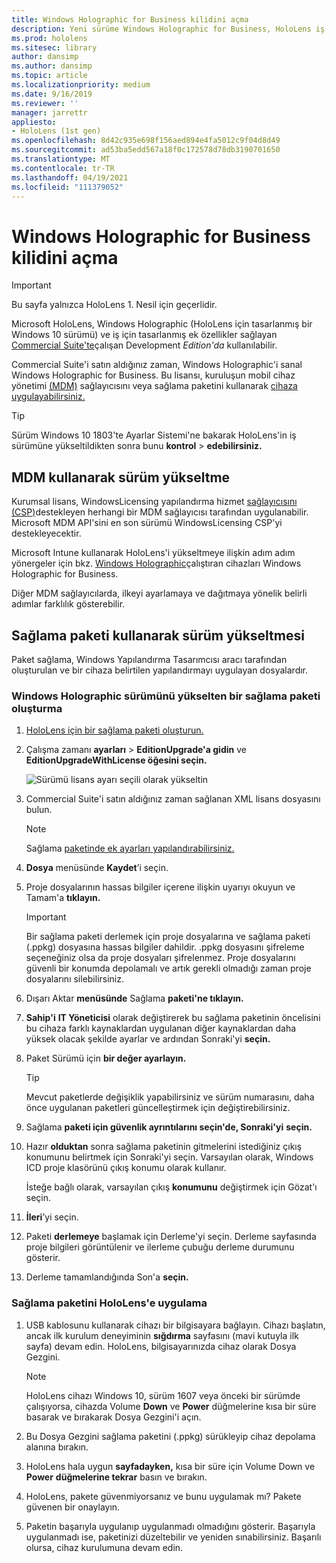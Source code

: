 ```yaml
---
title: Windows Holographic for Business kilidini açma
description: Yeni sürüme Windows Holographic for Business, HoloLens iş için tasarlanmış ek özellikler sağlar.
ms.prod: hololens
ms.sitesec: library
author: dansimp
ms.author: dansimp
ms.topic: article
ms.localizationpriority: medium
ms.date: 9/16/2019
ms.reviewer: ''
manager: jarrettr
appliesto:
- HoloLens (1st gen)
ms.openlocfilehash: 8d42c935e698f156aed894e4fa5012c9f04d8d49
ms.sourcegitcommit: ad53ba5edd567a18f0c172578d78db3190701650
ms.translationtype: MT
ms.contentlocale: tr-TR
ms.lasthandoff: 04/19/2021
ms.locfileid: "111379052"
---
```

# <a name="unlock-windows-holographic-for-business-features"></a>Windows Holographic for Business kilidini açma

> [!IMPORTANT]
> Bu sayfa yalnızca HoloLens 1. Nesil için geçerlidir.

Microsoft HoloLens, Windows Holographic (HoloLens için tasarlanmış bir Windows 10 sürümü) ve iş için tasarlanmış ek özellikler sağlayan [Commercial Suite'te](hololens-commercial-features.md)çalışan Development *Edition'da* kullanılabilir.

Commercial Suite'i satın aldığınız zaman, Windows Holographic'i sanal Windows Holographic for Business. Bu lisansı, kuruluşun mobil cihaz yönetimi [(MDM)](#edition-upgrade-by-using-mdm) sağlayıcısını veya sağlama paketini kullanarak [cihaza uygulayabilirsiniz.](#edition-upgrade-by-using-a-provisioning-package)

> [!TIP]
> Sürüm Windows 10 1803'te Ayarlar Sistemi'ne bakarak HoloLens'in iş sürümüne yükseltildikten sonra bunu **kontrol**  >  **edebilirsiniz.**

## <a name="edition-upgrade-by-using-mdm"></a>MDM kullanarak sürüm yükseltme

Kurumsal lisans, WindowsLicensing yapılandırma hizmet [sağlayıcısını (CSP)](https://msdn.microsoft.com/library/windows/hardware/dn904983.aspx)destekleyen herhangi bir MDM sağlayıcısı tarafından uygulanabilir. Microsoft MDM API'sini en son sürümü WindowsLicensing CSP'yi destekleyecektir.

Microsoft Intune kullanarak HoloLens'i yükseltmeye ilişkin adım adım yönergeler için bkz. [Windows Holographic](https://docs.microsoft.com/intune/holographic-upgrade)çalıştıran cihazları Windows Holographic for Business.

 Diğer MDM sağlayıcılarda, ilkeyi ayarlamaya ve dağıtmaya yönelik belirli adımlar farklılık gösterebilir.

## <a name="edition-upgrade-by-using-a-provisioning-package"></a>Sağlama paketi kullanarak sürüm yükseltmesi

Paket sağlama, Windows Yapılandırma Tasarımcısı aracı tarafından oluşturulan ve bir cihaza belirtilen yapılandırmayı uygulayan dosyalardır.

### <a name="create-a-provisioning-package-that-upgrades-the-windows-holographic-edition"></a>Windows Holographic sürümünü yükselten bir sağlama paketi oluşturma

1. [HoloLens için bir sağlama paketi oluşturun.](hololens-provisioning.md)
1. Çalışma zamanı **ayarları**  >  **EditionUpgrade'a gidin** ve **EditionUpgradeWithLicense öğesini seçin.**

    ![Sürümü lisans ayarı seçili olarak yükseltin](images/icd1.png)

1. Commercial Suite'i satın aldığınız zaman sağlanan XML lisans dosyasını bulun.

    > [!NOTE]
    > Sağlama [paketinde ek ayarları yapılandırabilirsiniz.](hololens-provisioning.md)

1. **Dosya** menüsünde **Kaydet**’i seçin. 

1. Proje dosyalarının hassas bilgiler içerene ilişkin uyarıyı okuyun ve Tamam'a **tıklayın.**

    > [!IMPORTANT]
    > Bir sağlama paketi derlemek için proje dosyalarına ve sağlama paketi (.ppkg) dosyasına hassas bilgiler dahildir. .ppkg dosyasını şifreleme seçeneğiniz olsa da proje dosyaları şifrelenmez. Proje dosyalarını güvenli bir konumda depolamalı ve artık gerekli olmadığı zaman proje dosyalarını silebilirsiniz.

1. Dışarı Aktar **menüsünde** Sağlama **paketi'ne tıklayın.**

1. **Sahip'i** **IT Yöneticisi** olarak değiştirerek bu sağlama paketinin öncelisini bu cihaza farklı kaynaklardan uygulanan diğer kaynaklardan daha yüksek olacak şekilde ayarlar ve ardından Sonraki'yi **seçin.**

1. Paket Sürümü için **bir değer ayarlayın.**

    > [!TIP]
    > Mevcut paketlerde değişiklik yapabilirsiniz ve sürüm numarasını, daha önce uygulanan paketleri güncelleştirmek için değiştirebilirsiniz.

1. Sağlama **paketi için güvenlik ayrıntılarını seçin'de, Sonraki'yi** **seçin.**

1. Hazır **olduktan** sonra sağlama paketinin gitmelerini istediğiniz çıkış konumunu belirtmek için Sonraki'yi seçin. Varsayılan olarak, Windows ICD proje klasörünü çıkış konumu olarak kullanır.

    İsteğe bağlı olarak, varsayılan çıkış **konumunu** değiştirmek için Gözat'ı seçin.

1. **İleri**’yi seçin.

1. Paketi **derlemeye** başlamak için Derleme'yi seçin. Derleme sayfasında proje bilgileri görüntülenir ve ilerleme çubuğu derleme durumunu gösterir.

1. Derleme tamamlandığında Son'a **seçin.**

### <a name="apply-the-provisioning-package-to-hololens"></a>Sağlama paketini HoloLens'e uygulama

1. USB kablosunu kullanarak cihazı bir bilgisayara bağlayın. Cihazı başlatın, ancak ilk kurulum deneyiminin **sığdırma** sayfasını (mavi kutuyla ilk sayfa) devam edin. HoloLens, bilgisayarınızda cihaz olarak Dosya Gezgini.

    > [!NOTE]
    > HoloLens cihazı Windows 10, sürüm 1607 veya önceki bir sürümde çalışıyorsa, cihazda Volume **Down** ve **Power** düğmelerine kısa bir süre basarak ve bırakarak Dosya Gezgini'i açın.

1. Bu Dosya Gezgini sağlama paketini (.ppkg) sürükleyip cihaz depolama alanına bırakın.

1. HoloLens hala uygun **sayfadayken,** kısa bir süre için Volume Down ve **Power** **düğmelerine tekrar** basın ve bırakın.

1. HoloLens, pakete güvenmiyorsanız ve bunu uygulamak mı? Pakete güvenen bir onaylayın.

1. Paketin başarıyla uygulanıp uygulanmadı olmadığını gösterir. Başarıyla uygulanmadı ise, paketinizi düzeltebilir ve yeniden sınabilirsiniz. Başarılı olursa, cihaz kurulumuna devam edin.
